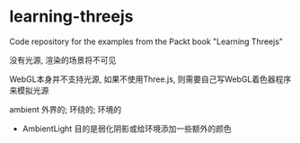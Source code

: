 learning-threejs
================

Code repository for the examples from the Packt book "Learning Threejs"

没有光源, 渲染的场景将不可见

WebGL本身并不支持光源, 如果不使用Three.js, 则需要自己写WebGL着色器程序来模拟光源

ambient 外界的; 环绕的; 环境的

* AmbientLight 目的是弱化阴影或给环境添加一些额外的颜色
